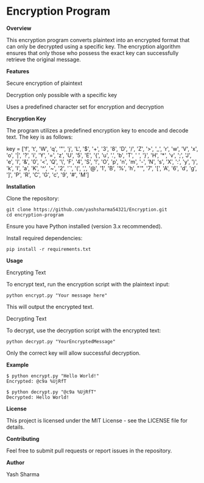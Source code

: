 # Encryption Program

**Overview**

This encryption program converts plaintext into an encrypted format that can only be decrypted using a specific key. The encryption algorithm ensures that only those who possess the exact key can successfully retrieve the original message.

**Features**

Secure encryption of plaintext

Decryption only possible with a specific key

Uses a predefined character set for encryption and decryption

**Encryption Key**

The program utilizes a predefined encryption key to encode and decode text. The key is as follows:

key = ['f', 't', 'W', 'q', '"', 'j', 'L', '$', '+', '3', '8', 'D', '/', 'Z',
       '>', '_', 'r', 'w', 'V', 'x', 'o', '|', '?', 'i', 'Y', '=', 'z', 'U',
       '5', 'E', '{', 'u', '.', 'b', 'T', ' ', '}', 'H', '*', 'v', ';', 'J',
       'e', 'l', '&', '0', '<', 'Q', '\\', 'F', '4', 'S', '!', 'O', 'p', 'n',
       'm', '-', 'N', 's', 'X', ':', 'y', ')', 'k', 'I', 'a', 'K', '^', '~',
       '2', '`', '(', ',', '@', '1', 'B', '%', 'h', "'", '7', '[', 'A', '6',
       'd', 'g', ']', 'P', 'R', 'C', 'G', 'c', '9', '#', 'M']

**Installation**

Clone the repository:

```
git clone https://github.com/yashsharma54321/Encryption.git
cd encryption-program
```

Ensure you have Python installed (version 3.x recommended).

Install required dependencies:

```
pip install -r requirements.txt
```

**Usage**

Encrypting Text

To encrypt text, run the encryption script with the plaintext input:

```
python encrypt.py "Your message here"
```

This will output the encrypted text.

Decrypting Text

To decrypt, use the decryption script with the encrypted text:

```
python decrypt.py "YourEncryptedMessage"
```

Only the correct key will allow successful decryption.

**Example**

```
$ python encrypt.py "Hello World!"
Encrypted: @c9a %UjRfT

$ python decrypt.py "@c9a %UjRfT"
Decrypted: Hello World!
```

**License**

This project is licensed under the MIT License - see the LICENSE file for details.

**Contributing**

Feel free to submit pull requests or report issues in the repository.

**Author**

Yash Sharma

